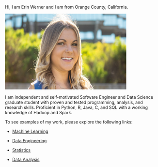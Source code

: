 Hi, I am Erin Werner and I am from Orange County, California. 

<img src="/images/headshot.png" width="400" height="250">

I am independent and self-motivated Software Engineer and Data Science graduate student with proven and tested programming, analysis, and research skills. Proficient in Python, R, Java, C, and SQL with a working knowledge of Hadoop and Spark.

To see examples of my work, please explore the following links:

* [Machine Learning](https://github.com/etwernerMIDS/Machine_Learning)

* [Data Engineering](https://github.com/etwernerMIDS/Data_Engineering)

* [Statistics](https://github.com/etwernerMIDS/Statistics)

* [Data Analysis](https://github.com/etwernerMIDS/Data_Analysis)
